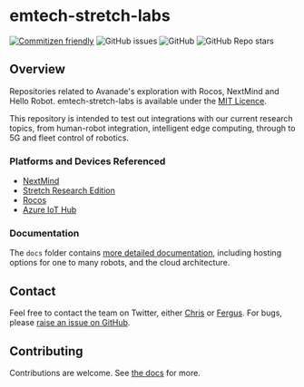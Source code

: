 # emtech-stretch-labs
[![Commitizen friendly](https://img.shields.io/badge/commitizen-friendly-brightgreen.svg)](http://commitizen.github.io/cz-cli/) ![GitHub issues](https://img.shields.io/github/issues/Avanade/emtech-stretch-labs) ![GitHub](https://img.shields.io/github/license/Avanade/emtech-stretch-labs) ![GitHub Repo stars](https://img.shields.io/github/stars/Avanade/emtech-stretch-labs?style=social)

## Overview
Repositories related to Avanade's exploration with Rocos, NextMind and Hello Robot.
emtech-stretch-labs is available under the [MIT Licence](./LICENCE).

This repository is intended to test out integrations with our current research topics, from human-robot integration, intelligent edge computing, through to 5G and fleet control of robotics.

### Platforms and Devices Referenced
- [NextMind](https://www.next-mind.com/)
- [Stretch Research Edition](https://hello-robot.com/product)
- [Rocos](http://rocos.io/)
- [Azure IoT Hub](https://docs.microsoft.com/en-us/azure/iot-hub/)

### Documentation
The `docs` folder contains [more detailed documentation](docs/start-here.md), including hosting options for one to many robots, and the cloud architecture.
## Contact
Feel free to contact the team on Twitter, either [Chris](https://twitter.com/sealjay_clj) or [Fergus](https://twitter.com/FergusKidd). For bugs, please [raise an issue on GitHub](https://github.com/Avanade/emtech-stretch-labs/issues).

## Contributing
Contributions are welcome. See [the docs](docs/contributing.md) for more.
